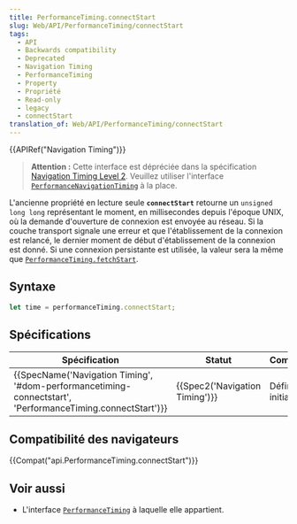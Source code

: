 ```yaml
---
title: PerformanceTiming.connectStart
slug: Web/API/PerformanceTiming/connectStart
tags:
  - API
  - Backwards compatibility
  - Deprecated
  - Navigation Timing
  - PerformanceTiming
  - Property
  - Propriété
  - Read-only
  - legacy
  - connectStart
translation_of: Web/API/PerformanceTiming/connectStart
---
```

{{APIRef("Navigation Timing")}}

> **Attention :** Cette interface est dépréciée dans la spécification [Navigation Timing Level 2](https://w3c.github.io/navigation-timing/#obsolete). Veuillez utiliser l'interface [`PerformanceNavigationTiming`](/fr/docs/Web/API/PerformanceNavigationTiming) à la place.

L'ancienne propriété en lecture seule **`connectStart`** retourne un `unsigned long long` représentant le moment, en millisecondes depuis l'époque UNIX, où la demande d'ouverture de connexion est envoyée au réseau. Si la couche transport signale une erreur et que l'établissement de la connexion est relancé, le dernier moment de début d'établissement de la connexion est donné. Si une connexion persistante est utilisée, la valeur sera la même que [`PerformanceTiming.fetchStart`](/fr/docs/Web/API/PerformanceTiming/fetchStart).

## Syntaxe

```js
let time = performanceTiming.connectStart;
```

## Spécifications

| Spécification                                                                                                                                            | Statut                                   | Commentaire          |
| -------------------------------------------------------------------------------------------------------------------------------------------------------- | ---------------------------------------- | -------------------- |
| {{SpecName('Navigation Timing', '#dom-performancetiming-connectstart', 'PerformanceTiming.connectStart')}} | {{Spec2('Navigation Timing')}} | Définition initiale. |

## Compatibilité des navigateurs

{{Compat("api.PerformanceTiming.connectStart")}}

## Voir aussi

- L'interface [`PerformanceTiming`](/fr/docs/Web/API/PerformanceTiming) à laquelle elle appartient.
